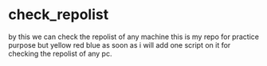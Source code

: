 # check_repolist
by this we can check the repolist of any machine
this is my repo for practice purpose but 
yellow
red
blue
as soon as  i will add one script on it for checking the repolist of any pc.

